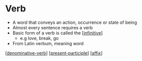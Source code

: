 # Verb
* A word that conveys an action, occurrence or state of being
* Almost every sentence requires a verb
* Basic form of a verb is called the [[infinitive]]
  * e.g love, break, go
* From Latin verbum, meaning word

[[denominative-verb]]
[[present-participle]]
[[affix]]

[//begin]: # "Autogenerated link references for markdown compatibility"
[infinitive]: infinitive "Infinitive"
[denominative-verb]: denominative-verb "Denominative Verb"
[present-participle]: present-participle "Present Participle"
[affix]: affix "Affix"
[//end]: # "Autogenerated link references"
